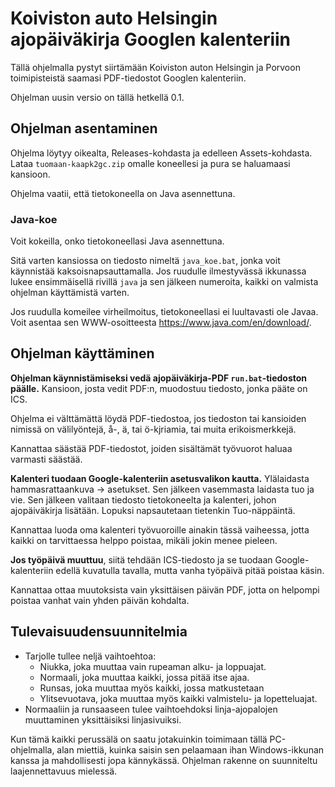 # Koiviston auto Helsingin ajopäiväkirja Googlen kalenteriin

Tällä ohjelmalla pystyt siirtämään Koiviston auton Helsingin ja Porvoon 
toimipisteistä saamasi PDF-tiedostot Googlen kalenteriin.

Ohjelman uusin versio on tällä hetkellä 0.1.

## Ohjelman asentaminen

Ohjelma löytyy oikealta, Releases-kohdasta ja edelleen Assets-kohdasta. Lataa
``tuomaan-kaapk2gc.zip`` omalle koneellesi ja pura se haluamaasi kansioon.

Ohjelma vaatii, että tietokoneella on Java asennettuna.

### Java-koe

Voit kokeilla, onko tietokoneellasi Java asennettuna.

Sitä varten kansiossa on tiedosto nimeltä ``java_koe.bat``, jonka voit 
käynnistää kaksoisnapsauttamalla. Jos ruudulle ilmestyvässä ikkunassa lukee
ensimmäisellä rivillä ``java`` ja sen jälkeen numeroita, kaikki on valmista 
ohjelman käyttämistä varten.

Jos ruudulla komeilee virheilmoitus, tietokoneellasi ei luultavasti ole
Javaa. Voit asentaa sen WWW-osoitteesta https://www.java.com/en/download/.

## Ohjelman käyttäminen

**Ohjelman käynnistämiseksi vedä ajopäiväkirja-PDF ``run.bat``-tiedoston 
päälle.** Kansioon, josta vedit PDF:n, muodostuu tiedosto, jonka pääte on ICS.

Ohjelma ei välttämättä löydä PDF-tiedostoa, jos tiedoston tai kansioiden 
nimissä on välilyöntejä, å-, ä, tai ö-kjriamia, tai muita erikoismerkkejä.

Kannattaa säästää PDF-tiedostot, joiden sisältämät työvuorot haluaa varmasti
säästää.

**Kalenteri tuodaan Google-kalenteriin asetusvalikon kautta.** Ylälaidasta 
hammasrattaankuva -> asetukset. Sen jälkeen vasemmasta laidasta tuo ja vie.
Sen jälkeen valitaan tiedosto tietokoneelta ja kalenteri, johon ajopäiväkirja
lisätään. Lopuksi napsautetaan tietenkin Tuo-näppäintä.

Kannattaa luoda oma kalenteri työvuoroille ainakin tässä vaiheessa, jotta
kaikki on tarvittaessa helppo poistaa, mikäli jokin menee pieleen.

**Jos työpäivä muuttuu**, siitä tehdään ICS-tiedosto ja se tuodaan Google-
kalenteriin edellä kuvatulla tavalla, mutta vanha työpäivä pitää poistaa käsin.

Kannattaa ottaa muutoksista vain yksittäisen päivän PDF, jotta on helpompi
poistaa vanhat vain yhden päivän kohdalta.

## Tulevaisuudensuunnitelmia

- Tarjolle tullee neljä vaihtoehtoa:
  - Niukka, joka muuttaa vain rupeaman alku- ja loppuajat.
  - Normaali, joka muuttaa kaikki, jossa pitää itse ajaa.
  - Runsas, joka muuttaa myös kaikki, jossa matkustetaan
  - Ylitsevuotava, joka muuttaa myös kaikki valmistelu- ja lopetteluajat.
- Normaaliin ja runsaaseen tulee vaihtoehdoksi linja-ajopalojen muuttaminen
  yksittäisiksi linjasivuiksi.

Kun tämä kaikki perussälä on saatu jotakuinkin toimimaan tällä PC-ohjelmalla,
alan miettiä, kuinka saisin sen pelaamaan ihan Windows-ikkunan kanssa ja
mahdollisesti jopa kännykässä. Ohjelman rakenne on suunniteltu laajennettavuus
mielessä.